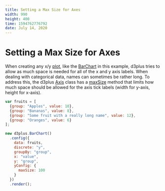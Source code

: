 ```yaml
---
title: Setting a Max Size for Axes
width: 990
height: 400
time: 1594762776792
date: July 14, 2020
---
```


# Setting a Max Size for Axes

When creating any x/y [plot](http://d3plus.org/docs/#Plot), like the [BarChart](http://d3plus.org/docs/#BarChart) in this example, d3plus tries to allow as much space is needed for all of the x and y axis labels. When dealing with categorical data, names can sometimes be rather long. To address this, the d3plus [Axis](http://d3plus.org/docs/#Axis) class has a [maxSize](http://d3plus.org/docs/#Axis#maxSize) method that limits how much space should be allowed for the axis tick labels (width for y-axis, height for x-axis).

```js
var fruits = [
  {group: "Apples", value: 10},
  {group: "Bananas", value: 8},
  {group: "Some fruit with a really long name", value: 12},
  {group: "Oranges", value: 6}
];

new d3plus.BarChart()
  .config({
    data: fruits,
    discrete: "y",
    groupBy: "group",
    x: "value",
    y: "group",
    yConfig: {
      maxSize: 100
    }
  })
  .render();
```
